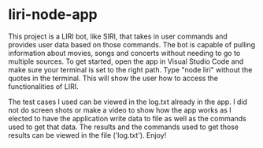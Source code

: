 # liri-node-app

This project is a LIRI bot, like SIRI, that takes in user commands and provides user data based on those commands. 
The bot is capable of pulling information about movies, songs and concerts without needing to go to multiple sources. 
To get started, open the app in Visual Studio Code and make sure your terminal is set to the right path. Type "node liri" 
without the quotes in the terminal. This will show the user how to access the functionalities of LIRI.

The test cases I used can be viewed in the log.txt already in the app. I did not do screen shots or make a video to show how the app works as I elected to have the application write data to file as well as the commands used to get that data. The results and the commands used to get those results can be viewed in the file ('log.txt'). 
Enjoy!


